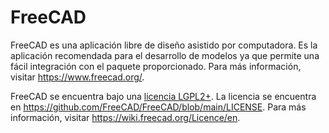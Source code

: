 # FreeCAD

FreeCAD es una aplicación libre de diseño asistido por computadora. Es la aplicación recomendada para el desarrollo de modelos ya que permite una fácil integración con el paquete proporcionado. Para más información, visitar https://www.freecad.org/.

FreeCAD se encuentra bajo una [licencia LGPL2+](https://es.wikipedia.org/wiki/GNU_Lesser_General_Public_License). La licencia se encuentra en https://github.com/FreeCAD/FreeCAD/blob/main/LICENSE. Para más información, visitar https://wiki.freecad.org/Licence/en.

